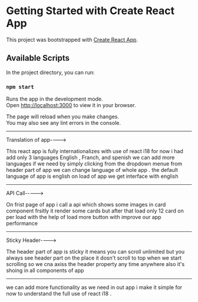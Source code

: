 # Getting Started with Create React App

This project was bootstrapped with [Create React App](https://github.com/facebook/create-react-app).

## Available Scripts

In the project directory, you can run:

### `npm start`

Runs the app in the development mode.\
Open [http://localhost:3000](http://localhost:3000) to view it in your browser.

The page will reload when you make changes.\
You may also see any lint errors in the console.

*********************************************************************

Translation of app---->

 This react app is fully internationalizes with use of react i18 for now 
i had add only 3 languages English , Franch, and spenish we can add more 
languages if we need by simply clicking from the dropdown menue from 
header part of app we can change language of whole app . the default
language of app is english on load of app we get interface with english 


**********************************************************************

API Call----->   

On frist page of app i call a api which shows some images in card component 
frsitly it render some cards but after that load only 12 card on per load 
with the help of load more button with improve our app performance 

**********************************************************************

Sticky Header---->

The header part of app is sticky it means you can scroll unlimited but you 
always see header part on the place it dosn't scroll to top when we start
scrolling so we cna axiss the header property any time anywhere also it's
shoing in all components of app

**********************************************************************

we can add more functionality as we need in out app i make it simple for 
now to understand the full use of react i18 .


